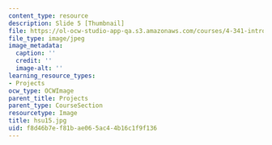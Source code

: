 ```yaml
---
content_type: resource
description: Slide 5 [Thumbnail]
file: https://ol-ocw-studio-app-qa.s3.amazonaws.com/courses/4-341-introduction-to-photography-fall-2002/f8d46b7ef81bae065ac44b16c1f9f136_hsu15.jpg
file_type: image/jpeg
image_metadata:
  caption: ''
  credit: ''
  image-alt: ''
learning_resource_types:
- Projects
ocw_type: OCWImage
parent_title: Projects
parent_type: CourseSection
resourcetype: Image
title: hsu15.jpg
uid: f8d46b7e-f81b-ae06-5ac4-4b16c1f9f136
---
```

